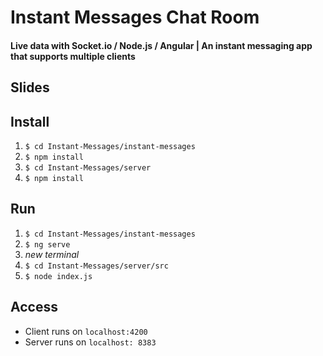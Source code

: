 # Instant Messages Chat Room
#### Live data with Socket.io / Node.js / Angular | An instant messaging app that supports multiple clients

## Slides

## Install
1. `$ cd Instant-Messages/instant-messages`
2. `$ npm install`
3. `$ cd Instant-Messages/server`
4. `$ npm install`

## Run
1. `$ cd Instant-Messages/instant-messages`
2. `$ ng serve`
3. *new terminal*
4. `$ cd Instant-Messages/server/src`
5. `$ node index.js`

## Access
   + Client runs on `localhost:4200`
   + Server runs on `localhost: 8383`
